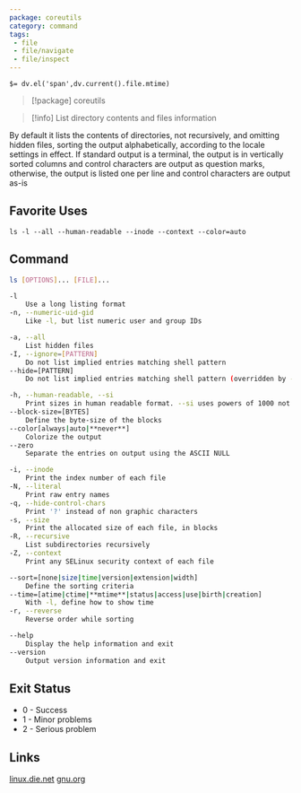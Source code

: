 ```yaml
---
package: coreutils
category: command
tags:
 - file
 - file/navigate
 - file/inspect
---
```


`$= dv.el('span',dv.current().file.mtime)`
> [!package] coreutils

> [!info] List directory contents and files information

By default it lists the contents of directories, not recursively, and omitting hidden files, sorting the output alphabetically, according to the locale settings in effect. If standard output is a terminal, the output is in vertically sorted columns and control characters are output as question marks, otherwise, the output is listed one per line and control characters are output as-is

## Favorite Uses

```Sh
ls -l --all --human-readable --inode --context --color=auto
```

## Command

```sh
ls [OPTIONS]... [FILE]...

-l
	Use a long listing format
-n, --numeric-uid-gid
	Like -l, but list numeric user and group IDs

-a, --all
	List hidden files
-I, --ignore=[PATTERN]
	Do not list implied entries matching shell pattern 
--hide=[PATTERN]
	Do not list implied entries matching shell pattern (overridden by -a or -A)

-h, --human-readable, --si
	Print sizes in human readable format. --si uses powers of 1000 not 1024
--block-size=[BYTES]
	Define the byte-size of the blocks
--color[always|auto|**never**]
	Colorize the output
--zero
	Separate the entries on output using the ASCII NULL

-i, --inode
	Print the index number of each file
-N, --literal
	Print raw entry names
-q, --hide-control-chars
	Print '?' instead of non graphic characters  
-s, --size
	Print the allocated size of each file, in blocks 
-R, --recursive
	List subdirectories recursively
-Z, --context
	Print any SELinux security context of each file

--sort=[none|size|time|version|extension|width]
	Define the sorting criteria
--time=[atime|ctime|**mtime**|status|access|use|birth|creation]
	With -l, define how to show time
-r, --reverse
	Reverse order while sorting

--help
	Display the help information and exit 
--version
	Output version information and exit
```
## Exit Status

- 0 - Success
- 1 - Minor problems
- 2 - Serious problem

## Links

[linux.die.net](https://linux.die.net/man/1/ls)
[gnu.org](https://www.gnu.org/software/coreutils/manual/html_node/ls-invocation.html#ls-invocation)
